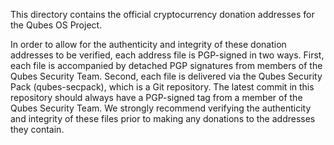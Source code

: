 This directory contains the official cryptocurrency donation addresses for the
Qubes OS Project.

In order to allow for the authenticity and integrity of these donation addresses
to be verified, each address file is PGP-signed in two ways. First, each file is
accompanied by detached PGP signatures from members of the Qubes Security Team.
Second, each file is delivered via the Qubes Security Pack (qubes-secpack),
which is a Git repository. The latest commit in this repository should always
have a PGP-signed tag from a member of the Qubes Security Team. We strongly
recommend verifying the authenticity and integrity of these files prior to
making any donations to the addresses they contain.
